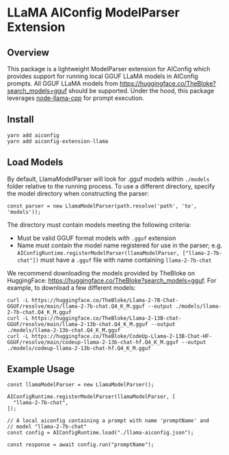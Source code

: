 # LLaMA AIConfig ModelParser Extension

## Overview

This package is a lightweight ModelParser extension for AIConfig which provides support for running local GGUF LLaMA models in AIConfig prompts. All GGUF LLaMA models from https://huggingface.co/TheBloke?search_models=gguf should be supported. Under the hood, this package leverages [node-llama-cpp](https://withcatai.github.io/node-llama-cpp/) for prompt execution.

## Install

```
yarn add aiconfig
yarn add aiconfig-extension-llama
```

## Load Models

By default, LlamaModelParser will look for .gguf models within `./models` folder relative to the running process. To use a different directory, specify the model directory when constructing the parser:

```
const parser = new LlamaModelParser(path.resolve('path', 'to', 'models'));
```

The directory must contain models meeting the following criteria:

- Must be valid GGUF format models with `.gguf` extension
- Name must contain the model name registered for use in the parser; e.g. `AIConfigRuntime.registerModelParser(llamaModelParser, ["llama-2-7b-chat"])` must have a `.gguf` file with name containing `llama-2-7b-chat`

We recommend downloading the models provided by TheBloke on HuggingFace: https://huggingface.co/TheBloke?search_models=gguf. For example, to download a few different models:

```
curl -L https://huggingface.co/TheBloke/Llama-2-7B-Chat-GGUF/resolve/main/llama-2-7b-chat.Q4_K_M.gguf --output ./models/llama-2-7b-chat.Q4_K_M.gguf
curl -L https://huggingface.co/TheBloke/Llama-2-13B-chat-GGUF/resolve/main/llama-2-13b-chat.Q4_K_M.gguf --output ./models/llama-2-13b-chat.Q4_K_M.gguf
curl -L https://huggingface.co/TheBloke/CodeUp-Llama-2-13B-Chat-HF-GGUF/resolve/main/codeup-llama-2-13b-chat-hf.Q4_K_M.gguf --output ./models/codeup-llama-2-13b-chat-hf.Q4_K_M.gguf
```

## Example Usage

```
const llamaModelParser = new LlamaModelParser();

AIConfigRuntime.registerModelParser(llamaModelParser, [
  "llama-2-7b-chat",
]);

// A local aiconfig containing a prompt with name 'promptName' and
// model "llama-2-7b-chat"
const config = AIConfigRuntime.load("./llama-aiconfig.json");

const response = await config.run("promptName");
```
